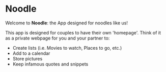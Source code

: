 # Noodle

Welcome to **Noodle**: the App designed for noodles like us!

This app is designed for couples to have their own 'homepage'. Think of it as a private webpage for you and your partner to:
- Create lists (i.e. Movies to watch, Places to go, etc.)
- Add to a calendar
- Store pictures
- Keep infamous quotes and snippets